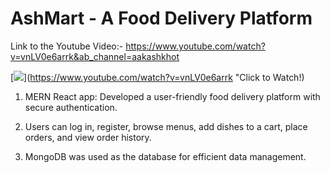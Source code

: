 # AshMart - A Food Delivery Platform

Link to the Youtube Video:- https://www.youtube.com/watch?v=vnLV0e6arrk&ab_channel=aakashkhot

[![](https://img.youtube.com/vi/vnLV0e6arrk/0.jpg)](https://www.youtube.com/watch?v=vnLV0e6arrk "Click to Watch!)


1) MERN React app: Developed a user-friendly food delivery platform with secure authentication.

2) Users can log in, register, browse menus, add dishes to a cart, place orders, and view order history.

3) MongoDB was used as the database for efficient data management.
